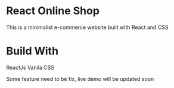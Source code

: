 # React Online Shop

This is a minimalist e-commerce website built with React and CSS

# Build With
ReactJs 
Vanila CSS

Some feature need to be fix, live demo will be updated soon

